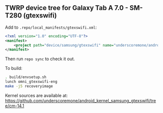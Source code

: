 ## TWRP device tree for Galaxy Tab A 7.0 - SM-T280 (gtexswifi)

Add to `.repo/local_manifests/gtexswifi.xml`:

```xml
<?xml version="1.0" encoding="UTF-8"?>
<manifest>
	<project path="device/samsung/gtexswifi" name="underscoremone/android_device_samsung_gtexswifi" remote="github" revision="android-6.0" />
</manifest>
```

Then run `repo sync` to check it out.

To build:

```sh
. build/envsetup.sh
lunch omni_gtexswifi-eng
make -j5 recoveryimage
```

Kernel sources are available at: https://github.com/underscoremone/android_kernel_samsung_gtexswifi/tree/cm-14.1

